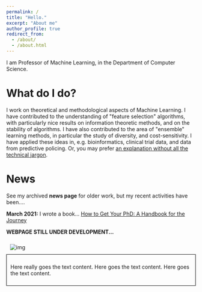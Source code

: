 ```yaml
---
permalink: /
title: "Hello."
excerpt: "About me"
author_profile: true
redirect_from: 
  - /about/
  - /about.html
---
```


I am Professor of Machine Learning, in the Department of Computer Science.


What do I do?
======
I work on theoretical and methodological aspects of Machine Learning.
I have contributed to the understanding of "feature selection" algorithms, with particularly nice results on information theoretic methods, and on the stability of algorithms.
I have also contributed to the area of "ensemble" learning methods, in particular the study of diversity, and cost-sensitivity.
I have applied these ideas in, e.g. bioinformatics, clinical trial data, and data from predictive policing.
Or, you may prefer <a href="{{ base_path }}/non-menu-page">an explanation without all the technical jargon</a>.

News
======
See my archived <b>news page</b> for older work, but my recent activities have been....

<b>March 2021:</b> I wrote a book... <a href="https://www.amazon.co.uk/dp/0198866925/ref=cm_sw_r_cp_api_i_3PEZ36H3E56RKD8TET5D">How to Get Your PhD: A Handbook for the Journey</a>

<b>WEBPAGE STILL UNDER DEVELOPMENT...</b>

<div style="padding:10px;display:inline-block;vertical-align:top;align:middle;">
   <img src="https://loremflickr.com/180/180/university" alt="img"/>
</div>
<div style="border:1px solid black;padding:10px;display:inline-block;">
<p>
   Here really goes the text content.
   Here goes the text content.
   Here goes the text content.
</p>
</div>

